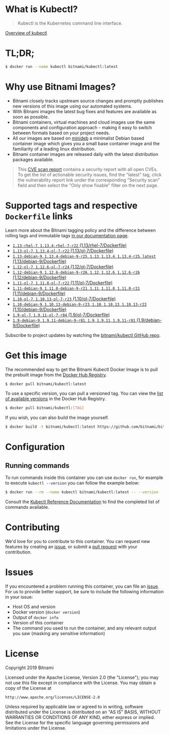 
# What is Kubectl?

> Kubectl is the Kubernetes command line interface.

[Overview of kubectl](https://kubernetes.io/docs/reference/kubectl/overview/)

# TL;DR;

```bash
$ docker run --name kubectl bitnami/kubectl:latest
```

# Why use Bitnami Images?

* Bitnami closely tracks upstream source changes and promptly publishes new versions of this image using our automated systems.
* With Bitnami images the latest bug fixes and features are available as soon as possible.
* Bitnami containers, virtual machines and cloud images use the same components and configuration approach - making it easy to switch between formats based on your project needs.
* All our images are based on [minideb](https://github.com/bitnami/minideb) a minimalist Debian based container image which gives you a small base container image and the familiarity of a leading linux distribution.
* Bitnami container images are released daily with the latest distribution packages available.


> This [CVE scan report](https://quay.io/repository/bitnami/kubectl?tab=tags) contains a security report with all open CVEs. To get the list of actionable security issues, find the "latest" tag, click the vulnerability report link under the corresponding "Security scan" field and then select the "Only show fixable" filter on the next page.

# Supported tags and respective `Dockerfile` links

Learn more about the Bitnami tagging policy and the difference between rolling tags and immutable tags [in our documentation page](https://docs.bitnami.com/containers/how-to/understand-rolling-tags-containers/).


* [`1.13-rhel-7`, `1.13.4-rhel-7-r22` (1.13/rhel-7/Dockerfile)](https://github.com/bitnami/bitnami-docker-kubectl/blob/1.13.4-rhel-7-r22/1.13/rhel-7/Dockerfile)
* [`1.13-ol-7`, `1.13.4-ol-7-r22` (1.13/ol-7/Dockerfile)](https://github.com/bitnami/bitnami-docker-kubectl/blob/1.13.4-ol-7-r22/1.13/ol-7/Dockerfile)
* [`1.13-debian-9`, `1.13.4-debian-9-r25`, `1.13`, `1.13.4`, `1.13.4-r25`, `latest` (1.13/debian-9/Dockerfile)](https://github.com/bitnami/bitnami-docker-kubectl/blob/1.13.4-debian-9-r25/1.13/debian-9/Dockerfile)
* [`1.12-ol-7`, `1.12.6-ol-7-r24` (1.12/ol-7/Dockerfile)](https://github.com/bitnami/bitnami-docker-kubectl/blob/1.12.6-ol-7-r24/1.12/ol-7/Dockerfile)
* [`1.12-debian-9`, `1.12.6-debian-9-r26`, `1.12`, `1.12.6`, `1.12.6-r26` (1.12/debian-9/Dockerfile)](https://github.com/bitnami/bitnami-docker-kubectl/blob/1.12.6-debian-9-r26/1.12/debian-9/Dockerfile)
* [`1.11-ol-7`, `1.11.8-ol-7-r22` (1.11/ol-7/Dockerfile)](https://github.com/bitnami/bitnami-docker-kubectl/blob/1.11.8-ol-7-r22/1.11/ol-7/Dockerfile)
* [`1.11-debian-9`, `1.11.8-debian-9-r21`, `1.11`, `1.11.8`, `1.11.8-r21` (1.11/debian-9/Dockerfile)](https://github.com/bitnami/bitnami-docker-kubectl/blob/1.11.8-debian-9-r21/1.11/debian-9/Dockerfile)
* [`1.10-ol-7`, `1.10.13-ol-7-r23` (1.10/ol-7/Dockerfile)](https://github.com/bitnami/bitnami-docker-kubectl/blob/1.10.13-ol-7-r23/1.10/ol-7/Dockerfile)
* [`1.10-debian-9`, `1.10.13-debian-9-r23`, `1.10`, `1.10.13`, `1.10.13-r23` (1.10/debian-9/Dockerfile)](https://github.com/bitnami/bitnami-docker-kubectl/blob/1.10.13-debian-9-r23/1.10/debian-9/Dockerfile)
* [`1.9-ol-7`, `1.9.11-ol-7-r84` (1.9/ol-7/Dockerfile)](https://github.com/bitnami/bitnami-docker-kubectl/blob/1.9.11-ol-7-r84/1.9/ol-7/Dockerfile)
* [`1.9-debian-9`, `1.9.11-debian-9-r81`, `1.9`, `1.9.11`, `1.9.11-r81` (1.9/debian-9/Dockerfile)](https://github.com/bitnami/bitnami-docker-kubectl/blob/1.9.11-debian-9-r81/1.9/debian-9/Dockerfile)

Subscribe to project updates by watching the [bitnami/kubectl GitHub repo](https://github.com/bitnami/bitnami-docker-kubectl).

# Get this image

The recommended way to get the Bitnami Kubectl Docker Image is to pull the prebuilt image from the [Docker Hub Registry](https://hub.docker.com/r/bitnami/kubectl).

```bash
$ docker pull bitnami/kubectl:latest
```

To use a specific version, you can pull a versioned tag. You can view the [list of available versions](https://hub.docker.com/r/bitnami/kubectl/tags/) in the Docker Hub Registry.

```bash
$ docker pull bitnami/kubectl:[TAG]
```

If you wish, you can also build the image yourself.

```bash
$ docker build -t bitnami/kubectl:latest https://github.com/bitnami/bitnami-docker-kubectl.git
```

# Configuration

## Running commands

To run commands inside this container you can use `docker run`, for example to execute `kubectl --version` you can follow the example below:

```bash
$ docker run --rm --name kubectl bitnami/kubectl:latest -- --version
```

Consult the [Kubectl Reference Documentation](https://kubernetes.io/docs/reference/generated/kubectl/kubectl-commands) to find the completed list of commands available.

# Contributing

We'd love for you to contribute to this container. You can request new features by creating an [issue](https://github.com/bitnami/bitnami-docker-kubectl/issues), or submit a [pull request](https://github.com/bitnami/bitnami-docker-kubectl/pulls) with your contribution.

# Issues

If you encountered a problem running this container, you can file an [issue](https://github.com/bitnami/bitnami-docker-kubectl/issues). For us to provide better support, be sure to include the following information in your issue:

- Host OS and version
- Docker version (`docker version`)
- Output of `docker info`
- Version of this container
- The command you used to run the container, and any relevant output you saw (masking any sensitive information)

# License

Copyright 2019 Bitnami

Licensed under the Apache License, Version 2.0 (the "License");
you may not use this file except in compliance with the License.
You may obtain a copy of the License at

    http://www.apache.org/licenses/LICENSE-2.0

Unless required by applicable law or agreed to in writing, software
distributed under the License is distributed on an "AS IS" BASIS,
WITHOUT WARRANTIES OR CONDITIONS OF ANY KIND, either express or implied.
See the License for the specific language governing permissions and
limitations under the License.

